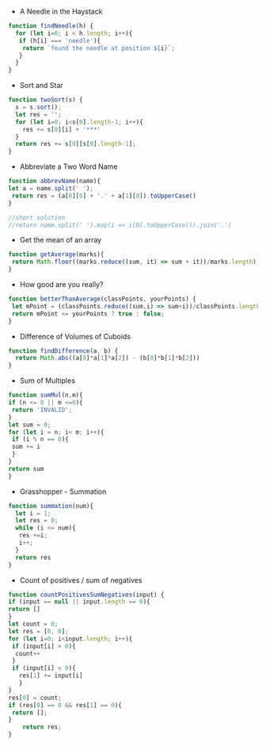 * A Needle in the Haystack
```javascript
function findNeedle(h) {
  for (let i=0; i < h.length; i++){
   if (h[i] === 'needle'){
    return `found the needle at position ${i}`;
   }
  }
}
```
* Sort and Star
```javascript
function twoSort(s) {
  s = s.sort();
  let res = '';
  for (let i=0; i<s[0].length-1; i++){
    res += s[0][i] + '***'
  }
  return res += s[0][s[0].length-1];
}
```
* Abbreviate a Two Word Name
```javascript
function abbrevName(name){
let a = name.split(' ');
 return res = (a[0][0] + '.' + a[1][0]).toUpperCase()
}

//short solution
//return name.split(' ').map(i => i[0].toUpperCase()).join('.')
```
* Get the mean of an array
```javascript
function getAverage(marks){
 return Math.floor((marks.reduce((sum, it) => sum + it))/marks.length)
}
```
* How good are you really?
```javascript
function betterThanAverage(classPoints, yourPoints) {
 let mPoint = (classPoints.reduce((sum,i) => sum+i))/classPoints.length;
 return mPoint <= yourPoints ? true : false;
}
```
* Difference of Volumes of Cuboids
```javascript
function findDifference(a, b) {
  return Math.abs((a[0]*a[1]*a[2]) - (b[0]*b[1]*b[2]))
}
```
* Sum of Multiples
```javascript
function sumMul(n,m){
if (n <= 0 || m <=0){
 return 'INVALID';
}
let sum = 0;
for (let i = n; i< m; i++){
 if (i % n == 0){
 sum += i
 }
}
return sum
}
```
* Grasshopper - Summation
```javascript
function summation(num){
  let i = 1;
  let res = 0;
  while (i <= num){
   res +=i;
   i++;
  }
  return res
}
```
* Count of positives / sum of negatives
```javascript
function countPositivesSumNegatives(input) {
if (input == null || input.length == 0){
return []
}
let count = 0;
let res = [0, 0];
for (let i=0; i<input.length; i++){
 if (input[i] > 0){
  count++
 }
 if (input[i] < 0){
   res[1] += input[i]
   }
}
res[0] = count;
if (res[0] == 0 && res[1] == 0){
 return [];
}
    return res;
}
```